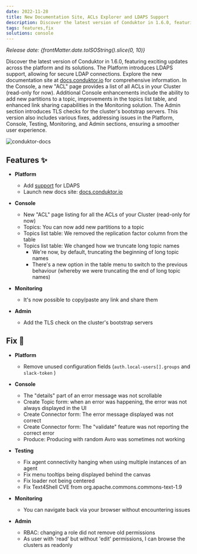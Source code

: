 ```yaml
---
date: 2022-11-28
title: New Documentation Site, ACLs Explorer and LDAPS Support
description: Discover the latest version of Conduktor in 1.6.0, featuring exciting updates across the platform and its solutions.
tags: features,fix
solutions: console
---
```


*Release date: {frontMatter.date.toISOString().slice(0, 10)}*

<!-- markdown-link-check-disable -->

Discover the latest version of Conduktor in 1.6.0, featuring exciting updates across the platform and its solutions. The Platform introduces LDAPS support, allowing for secure LDAP connections. Explore the new documentation site at [docs.conduktor.io](https://docs.conduktor.io/platform/configuration/user-authentication/configure-sso/#ldaps) for comprehensive information. In the Console, a new "ACL" page provides a list of all ACLs in your Cluster (read-only for now). Additional Console enhancements include the ability to add new partitions to a topic, improvements in the topics list table, and enhanced link sharing capabilities in the Monitoring solution. The Admin section introduces TLS checks for the cluster's bootstrap servers. This version also includes various fixes, addressing issues in the Platform, Console, Testing, Monitoring, and Admin sections, ensuring a smoother user experience.

<!-- markdown-link-check-enable -->

![conduktor-docs](https://user-images.githubusercontent.com/2573301/204318254-3b8b6e9b-c5e9-40a8-ad49-58f73d936397.png)

## Features ✨

- **Platform**
  <!-- markdown-link-check-disable -->

  - Add [support](https://docs.conduktor.io/platform/configuration/user-authentication/configure-sso/#ldaps) for LDAPS
  - Launch new docs site: [docs.conduktor.io](https://docs.conduktor.io)
  <!-- markdown-link-check-enable -->

- **Console**

  - New "ACL" page listing for all the ACLs of your Cluster (read-only for now)
  - Topics: You can now add new partitions to a topic
  - Topics list table: We removed the replication factor column from the table
  - Topics list table: We changed how we truncate long topic names
    - We're now, by default, truncating the beginning of long topic names
    - There's a new option in the table menu to switch to the previous behaviour (whereby we were truncating the end of long topic names)

- **Monitoring**

  - It's now possible to copy/paste any link and share them

- **Admin**
  - Add the TLS check on the cluster's bootstrap servers

## Fix 🔨

- **Platform**

  - Remove unused configuration fields (`auth.local-users[].groups` and `slack-token` )

- **Console**

  - The "details" part of an error message was not scrollable
  - Create Topic form: when an error was happening, the error was not always displayed in the UI
  - Create Connector form: The error message displayed was not correct
  - Create Connector form: The "validate" feature was not reporting the correct error
  - Produce: Producing with random Avro was sometimes not working

- **Testing**

  - Fix agent connectivity hanging when using multiple instances of an agent
  - Fix menu tooltips being displayed behind the canvas
  - Fix loader not being centered
  - Fix Text4Shell CVE from org.apache.commons.commons-text-1.9

- **Monitoring**

  - You can navigate back via your browser without encountering issues

- **Admin**
  - RBAC: changing a role did not remove old permissions
  - As user with 'read' but without 'edit' permissions, I can browse the clusters as readonly
